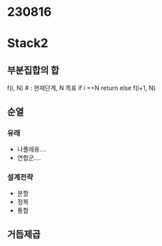 # 230816
# Stack2
## 부분집합의 합

f(i, N)     # : 현재단계, N 목표
    if i ==N
        return
    else
        f(i+1, N)


## 순열

### 유래
- 나폴레옹....
- 연합군....
  
### 설계전략
- 분할
- 정복
- 통합

## 거듭제곱
